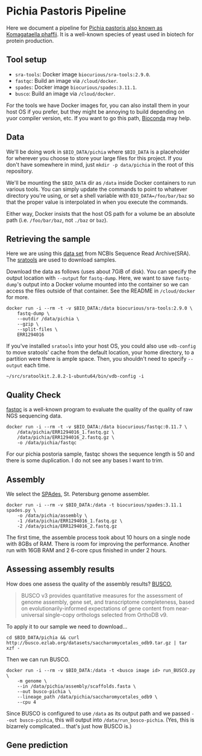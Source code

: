 # Pichia Pastoris Pipeline

Here we document a pipeline for [Pichia pastoris also known as Komagataella
phaffii](https://en.wikipedia.org/wiki/Pichia_pastoris).  It is a
well-known species of yeast used in biotech for protein
production.

## Tool setup

- `sra-tools`: Docker image `biocurious/sra-tools:2.9.0`.
- `fastqc`: Build an image via `/cloud/docker`.
- `spades`: Docker image `biocurious/spades:3.11.1`.
- `busco`: Build an image via `/cloud/docker`.

For the tools we have Docker images for, you can also install them in your host OS if you prefer, but they might be 
annoying to build depending on yuor compiler version, etc. If you want to go this path, 
[Bioconda](https://bioconda.github.io/) may help.

## Data

We'll be doing work in `$BIO_DATA/pichia` where `$BIO_DATA` is a placeholder for wherever you choose to store your large 
files for this project. If you don't have somewhere in mind, just `mkdir -p data/pichia` in the root of this repository. 

We'll be mounting the `$BIO_DATA` dir as `/data` inside Docker containers to run various tools. You can simply update
the commands to point to whatever directory you're using, or set a shell variable with `BIO_DATA=/foo/bar/baz` so that 
the proper value is interpolated in when you execute the commands.

Either way, Docker insists that the host OS path for a volume be an absolute path (i.e. `/foo/bar/baz`, not `./baz` or `baz`).

## Retrieving the sample
Here we are using this [data
set](https://www.ncbi.nlm.nih.gov/sra/ERX1365588[accn]) from NCBIs
Sequence Read Archive(SRA). The [sratools](https://github.com/ncbi/sra-tools) are used to download samples. 

Download the data as follows (uses about 7GiB of disk). You can specify the output location with `--output` for 
`fastq-dump`. Here, we want to save `fastq-dump`'s output into a Docker volume mounted into the container so we can 
access the files outside of that container. See the README in `/cloud/docker` for more.

```
docker run -i --rm -t -v $BIO_DATA:/data biocurious/sra-tools:2.9.0 \
    fastq-dump \
    --outdir /data/pichia \
    --gzip \
    --split-files \
    ERR1294016
```

If you've installed `sratools` into your host OS, you could also use `vdb-config` to move sratools' cache from the 
default location, your home directory, to a partition were there is ample space. Then, you shouldn't need to specify
`--output` each time.

```
~/src/sratoolkit.2.8.2-1-ubuntu64/bin/vdb-config -i
```

## Quality Check
[fastqc](https://www.bioinformatics.babraham.ac.uk/projects/fastqc/) is a well-known program to evaluate the quality of 
the quality of raw NGS sequencing data.

```
docker run -i --rm -t -v $BIO_DATA:/data biocurious/fastqc:0.11.7 \
    /data/pichia/ERR1294016_1.fastq.gz \
    /data/pichia/ERR1294016_2.fastq.gz \
    -o /data/pichia/fastqc
```

For our pichia postoria sample, fastqc shows the sequence length is 50 and there is some duplication. I do not see any bases I want to trim. 

## Assembly

We select the [SPAdes](http://cab.spbu.ru/software/spades/), St. Petersburg genome assembler.

```
docker run -i --rm -v $BIO_DATA:/data -t biocurious/spades:3.11.1 spades.py \
    -o /data/pichia/assembly \
    -1 /data/pichia/ERR1294016_1.fastq.gz \
    -2 /data/pichia/ERR1294016_2.fastq.gz
```

The first time, the assemble process took about 10 hours on a single node with 8GBs of RAM. There is room for improving 
the performance. Another run with 16GB RAM and 2 6-core cpus finished in under 2 hours.

## Assessing assembly results

How does one assess the quality of the assembly results? [BUSCO](http://busco.ezlab.org/), 

>BUSCO v3 provides quantitative measures for the assessment of genome assembly, gene set, and transcriptome completeness, based on evolutionarily-informed expectations of gene content from near-universal single-copy orthologs selected from OrthoDB v9.

To apply it to our sample we need to download... 

```
cd $BIO_DATA/pichia && curl http://busco.ezlab.org/datasets/saccharomycetales_odb9.tar.gz | tar xzf -
```

Then we can run BUSCO. 

```
docker run -i --rm -v $BIO_DATA:/data -t <busco image id> run_BUSCO.py \
    -m genome \
    --in /data/pichia/assembly/scaffolds.fasta \
    --out busco-pichia \
    --lineage_path /data/pichia/saccharomycetales_odb9 \
    --cpu 4
```

Since BUSCO is configured to use `/data` as its output path and we passed `--out busco-pichia`, this will output into 
`/data/run_bosco-pichia`. (Yes, this is bizarrely complicated... that's just how BUSCO is.)

## Gene prediction


